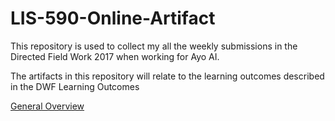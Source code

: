 # LIS-590-Online-Artifact
This repository is used to collect my all the weekly submissions in the Directed Field Work 2017 when working for Ayo AI. 

The artifacts in this repository will relate to the learning outcomes described in the DWF Learning Outcomes

[General Overview](../gh-pages/General%20Overview.pdf)
